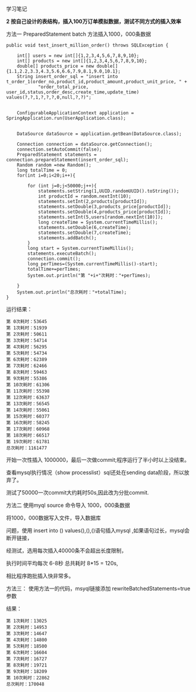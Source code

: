 学习笔记

**2 按自己设计的表结构，插入100万订单模拟数据，测试不同方式的插入效率** 

方法一 PreparedStatement batch 方法插入1000，000条数据

```
public void test_insert_million_order() throws SQLException {

    int[] users = new int[]{1,2,3,4,5,6,7,8,9,10};
    int[] products = new int[]{1,2,3,4,5,6,7,8,9,10};
    double[] products_price = new double[]{1.1,2.2,3.3,4.3,5.6,6.6,7.9,8.1,9.0,10.1};
    String insert_order_sql = "insert into t_order_1(order_no,product_id,product_amount,product_unit_price, " +
            "order_total_price, user_id,status,order_desc,create_time,update_time) values(?,?,1,?,?,?,0,null,?,?)";


    ConfigurableApplicationContext application = SpringApplication.run(UserApplication.class);


    DataSource dataSource = application.getBean(DataSource.class);

    Connection connection = dataSource.getConnection();
    connection.setAutoCommit(false);
    PreparedStatement statements = connection.prepareStatement(insert_order_sql);
    Random random =new Random();
    long totalTime = 0;
    for(int i=0;i<20;i++){

        for (int j=0;j<50000;j++){
            statements.setString(1,UUID.randomUUID().toString());
            int productId = random.nextInt(10);
            statements.setInt(2,products[productId]);
            statements.setDouble(3,products_price[productId]);
            statements.setDouble(4,products_price[productId]);
            statements.setInt(5,users[random.nextInt(10)]);
            long createTime = System.currentTimeMillis();
            statements.setDouble(6,createTime);
            statements.setDouble(7,createTime);
            statements.addBatch();
        }
        long start = System.currentTimeMillis();
        statements.executeBatch();
        connection.commit();
        long perTimes=(System.currentTimeMillis()-start);
        totalTime+=perTimes;
        System.out.println("第 "+i+"次耗时："+perTimes);

    }
    System.out.println("总次耗时："+totalTime);
}
```

运行结果：

```
第 0次耗时：53645
第 1次耗时：51939
第 2次耗时：50611
第 3次耗时：54714
第 4次耗时：56295
第 5次耗时：54734
第 6次耗时：62389
第 7次耗时：62466
第 8次耗时：59463
第 9次耗时：55386
第 10次耗时：61306
第 11次耗时：55398
第 12次耗时：63637
第 13次耗时：56545
第 14次耗时：55061
第 15次耗时：60377
第 16次耗时：58245
第 17次耗时：60968
第 18次耗时：66517
第 19次耗时：61781
总次耗时：1161477
```

开始一次性插入 1000000，最后一次做commit;程序运行了半小时以上没结束。

查看mysql执行情况（show processlist）sql还处在sending data阶段，所以放弃了。

测试了50000一次commit大约耗时50s,因此改为分批commit.





方法二  使用myql source 命令导入 1000，000条数据

将1000，000数据写入文件，导入数据库

问题，使用 insert into () values(),(),()语句插入mysql ,如果语句过长，mysql会断开链接，

经测试，选用每次插入40000条不会超出长度限制，

执行时间平均每次 6-8秒 总共耗时 8*15 = 120s,

相比程序跑批插入快非常多。



方法三： 使用方法一的代码，msyql链接添加 rewriteBatchedStatements=true参数

结果：

```
第 1次耗时：13025
第 2次耗时：14953
第 3次耗时：14647
第 4次耗时：14800
第 5次耗时：18500
第 6次耗时：16604
第 7次耗时：16727
第 8次耗时：19721
第 9次耗时：18209
第 10次耗时：22862
总次耗时：170048
```



